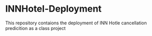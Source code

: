 # INNHotel-Deployment
This repository contaions the deployment of INN Hotle cancellation predicition as a class project

